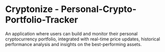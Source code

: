# Cryptonize - Personal-Crypto-Portfolio-Tracker
An application where users can build and monitor their personal cryptocurrency portfolio, integrated with real-time price updates, historical performance analysis and insights on the best-performing assets.

